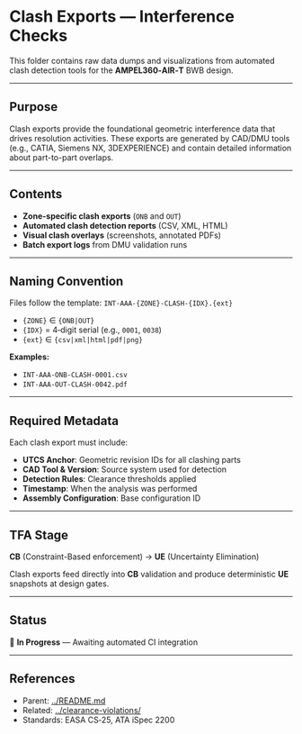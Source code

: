 # Clash Exports — Interference Checks

This folder contains raw data dumps and visualizations from automated clash detection tools for the **AMPEL360‑AIR‑T** BWB design.

---

## Purpose

Clash exports provide the foundational geometric interference data that drives resolution activities. These exports are generated by CAD/DMU tools (e.g., CATIA, Siemens NX, 3DEXPERIENCE) and contain detailed information about part-to-part overlaps.

---

## Contents

* **Zone-specific clash exports** (`ONB` and `OUT`)
* **Automated clash detection reports** (CSV, XML, HTML)
* **Visual clash overlays** (screenshots, annotated PDFs)
* **Batch export logs** from DMU validation runs

---

## Naming Convention

Files follow the template: `INT-AAA-{ZONE}-CLASH-{IDX}.{ext}`

* `{ZONE}` ∈ `{ONB|OUT}`
* `{IDX}` = 4‑digit serial (e.g., `0001`, `0038`)
* `{ext}` ∈ `{csv|xml|html|pdf|png}`

**Examples:**
* `INT-AAA-ONB-CLASH-0001.csv`
* `INT-AAA-OUT-CLASH-0042.pdf`

---

## Required Metadata

Each clash export must include:

* **UTCS Anchor**: Geometric revision IDs for all clashing parts
* **CAD Tool & Version**: Source system used for detection
* **Detection Rules**: Clearance thresholds applied
* **Timestamp**: When the analysis was performed
* **Assembly Configuration**: Base configuration ID

---

## TFA Stage

**CB** (Constraint-Based enforcement) → **UE** (Uncertainty Elimination)

Clash exports feed directly into **CB** validation and produce deterministic **UE** snapshots at design gates.

---

## Status

🔄 **In Progress** — Awaiting automated CI integration

---

## References

* Parent: [../README.md](../README.md)
* Related: [../clearance-violations/](../clearance-violations/)
* Standards: EASA CS‑25, ATA iSpec 2200
